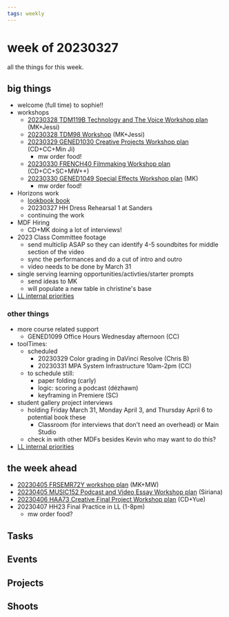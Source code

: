 ```yaml
---
tags: weekly
---
```


# week of 20230327

all the things for this week.

## big things
* welcome (full time) to sophie!!
* workshops
    * [20230328 TDM119B Technology and The Voice Workshop plan](/-VcYK45dRICfa1TokNP67g) (MK+Jessi)
    * [20230328 TDM98 Workshop](https://hackmd.io/@mdf-22-23/Sy8s22_e2) (MK+Jessi)
    * [20230329 GENED1030 Creative Projects Workshop plan](/CgEI5iYVSsK0AgAeoMV3bQ) (CD+CC+Min Ji)
        * mw order food!
    * [20230330 FRENCH40 Filmmaking Workshop plan](/UeOzX5q4RfeLxcIAXMoLkQ) (CD+CC+SC+MW++)
    * [20230330 GENED1049 Special Effects Workshop plan](/Z8u-5LJBRvioUjb0YbFXfA) (MK)
        * mw order food!
* Horizons work
    * [lookbook book](https://hackmd.io/@ll-22-23/rJIqhIF2o/%2FNNqoqIX3RR2Mi1CWI104Ag)
    * 20230327 HH Dress Rehearsal 1 at Sanders 
    * continuing the work
* MDF Hiring
    * CD+MK doing a lot of interviews!
* 2023 Class Committee footage
    * send multiclip ASAP so they can identify 4-5 soundbites for middle section of the video
    * sync the performances and do a cut of intro and outro
    * video needs to be done by March 31
* single serving learning opportunities/activties/starter prompts
    * send ideas to MK
    * will populate a new table in christine's base
* [LL internal priorities](/o96eQvz7Q_26-lOEt5cwpw)


### other things
* more course related support
    * GENED1099 Office Hours Wednesday afternoon (CC)
* toolTimes:
    * scheduled
        * 20230329 Color grading in DaVinci Resolve (Chris B)
        * 20230331 MPA System Infrastructure 10am-2pm (CC)
    * to schedule still:
        * paper folding (carly)
        * logic: scoring a podcast (dézhawn)
        * keyframing in Premiere (SC)
* student gallery project interviews
    * holding Friday March 31, Monday April 3, and Thursday April 6 to potential book these
        * Classroom (for interviews that don't need an overhead) or Main Studio
    * check in with other MDFs besides Kevin who may want to do this?
* [LL internal priorities](/o96eQvz7Q_26-lOEt5cwpw)

## the week ahead
* [20230405 FRSEMR72Y workshop plan](/E_vTqa2USn-CDvrzgB-nAg) (MK+MW)
* [20230405 MUSIC152 Podcast and Video Essay Workshop plan](/d0SBEN8QRSKLKwFxwVbcbw) (Siriana)
* [20230406 HAA73 Creative Final Project Workshop plan](/b8pNIcuvTHauozfsQNotaA) (CD+Yue)
* 20230407 HH23 Final Practice in LL (1-8pm)
    * mw order food?

## Tasks

## Events

## Projects

## Shoots